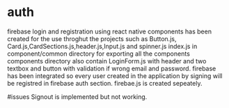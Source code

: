 # auth
firebase login and registration using react native
components has been created for the use throghut the projects such as Button.js, Card.js,CardSections.js,header.js,Input.js and spinner.js
index.js in component/common  directory for exporting all the components 
components directory also contain LoginForm.js with header and two textbox and button with validation if wrong email and password.
firebase has been integrated so every user created in the application by signing will be registred in firebase auth section.
firebae.js is created sepeately.

#issues
Signout is implemented but not working.

